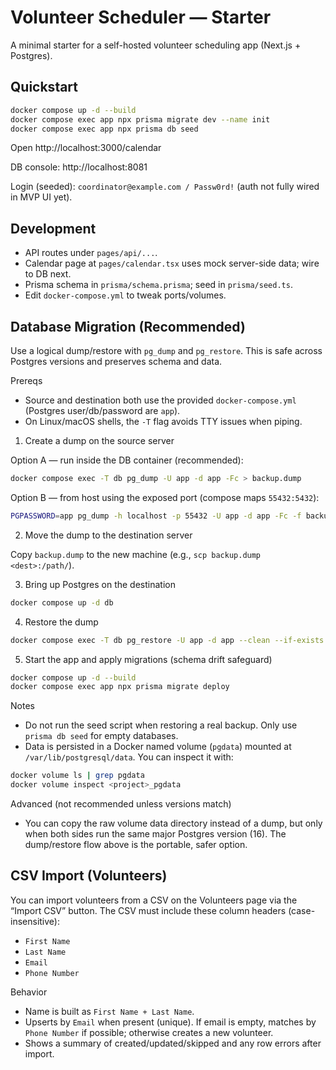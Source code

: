 
# Volunteer Scheduler — Starter

A minimal starter for a self-hosted volunteer scheduling app (Next.js + Postgres).

## Quickstart

```bash
docker compose up -d --build
docker compose exec app npx prisma migrate dev --name init
docker compose exec app npx prisma db seed
```

Open http://localhost:3000/calendar

DB console: http://localhost:8081

Login (seeded): `coordinator@example.com / Passw0rd!` (auth not fully wired in MVP UI yet).

## Development

- API routes under `pages/api/...`.
- Calendar page at `pages/calendar.tsx` uses mock server-side data; wire to DB next.
- Prisma schema in `prisma/schema.prisma`; seed in `prisma/seed.ts`.
- Edit `docker-compose.yml` to tweak ports/volumes.

## Database Migration (Recommended)

Use a logical dump/restore with `pg_dump` and `pg_restore`. This is safe across Postgres versions and preserves schema and data.

Prereqs
- Source and destination both use the provided `docker-compose.yml` (Postgres user/db/password are `app`).
- On Linux/macOS shells, the `-T` flag avoids TTY issues when piping.

1) Create a dump on the source server

Option A — run inside the DB container (recommended):

```bash
docker compose exec -T db pg_dump -U app -d app -Fc > backup.dump
```

Option B — from host using the exposed port (compose maps `55432:5432`):

```bash
PGPASSWORD=app pg_dump -h localhost -p 55432 -U app -d app -Fc -f backup.dump
```

2) Move the dump to the destination server

Copy `backup.dump` to the new machine (e.g., `scp backup.dump <dest>:/path/`).

3) Bring up Postgres on the destination

```bash
docker compose up -d db
```

4) Restore the dump

```bash
docker compose exec -T db pg_restore -U app -d app --clean --if-exists < backup.dump
```

5) Start the app and apply migrations (schema drift safeguard)

```bash
docker compose up -d --build
docker compose exec app npx prisma migrate deploy
```

Notes
- Do not run the seed script when restoring a real backup. Only use `prisma db seed` for empty databases.
- Data is persisted in a Docker named volume (`pgdata`) mounted at `/var/lib/postgresql/data`. You can inspect it with:

```bash
docker volume ls | grep pgdata
docker volume inspect <project>_pgdata
```

Advanced (not recommended unless versions match)
- You can copy the raw volume data directory instead of a dump, but only when both sides run the same major Postgres version (16). The dump/restore flow above is the portable, safer option.

## CSV Import (Volunteers)

You can import volunteers from a CSV on the Volunteers page via the “Import CSV” button. The CSV must include these column headers (case-insensitive):

- `First Name`
- `Last Name`
- `Email`
- `Phone Number`

Behavior
- Name is built as `First Name + Last Name`.
- Upserts by `Email` when present (unique). If email is empty, matches by `Phone Number` if possible; otherwise creates a new volunteer.
- Shows a summary of created/updated/skipped and any row errors after import.
